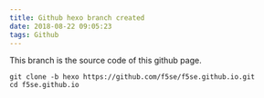 ```yaml
---
title: Github hexo branch created
date: 2018-08-22 09:05:23
tags: Github
---
```

This branch is the source code of this github page.
```
git clone -b hexo https://github.com/f5se/f5se.github.io.git
cd f5se.github.io
```
